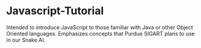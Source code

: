 # Javascript-Tutorial
Intended to introduce JavaScript to those familiar with Java or other Object Oriented languages. Emphasizes concepts that Purdue SIGART plans to use in our Snake AI.

